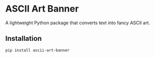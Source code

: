 # ASCII Art Banner

A lightweight Python package that converts text into fancy ASCII art.

## Installation

```bash
pip install ascii-art-banner
